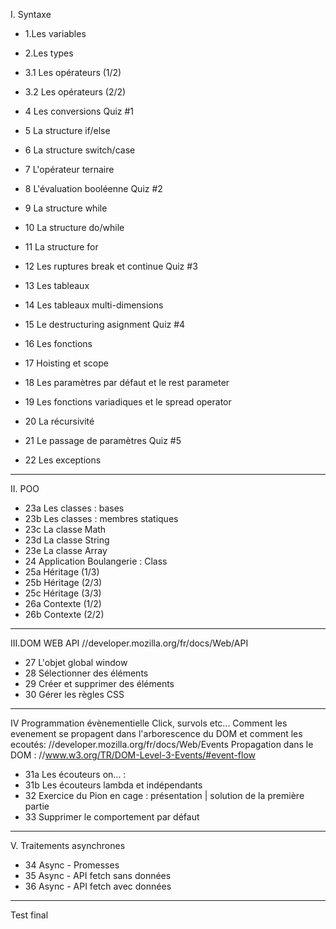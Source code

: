 I. Syntaxe

* 1.Les variables
* 2.Les types
* 3.1 Les opérateurs (1/2)
* 3.2 Les opérateurs (2/2)
* 4 Les conversions
Quiz #1

* 5 La structure if/else
* 6 La structure switch/case
* 7 L'opérateur ternaire
* 8 L'évaluation booléenne
Quiz #2

* 9 La structure while
* 10 La structure do/while
* 11 La structure for
* 12 Les ruptures break et continue
Quiz #3

* 13 Les tableaux
* 14 Les tableaux multi-dimensions
* 15 Le destructuring asignment
Quiz #4

* 16 Les fonctions
* 17 Hoisting et scope
* 18 Les paramètres par défaut et le rest parameter
* 19 Les fonctions variadiques et le spread operator
* 20 La récursivité
* 21 Le passage de paramètres
Quiz #5
* 22 Les exceptions

----------------------------------------------------------------

II. POO

* 23a Les classes : bases
* 23b Les classes : membres statiques
* 23c La classe Math
* 23d La classe String
* 23e La classe Array
* 24 Application Boulangerie : Class
* 25a Héritage (1/3)
* 25b Héritage (2/3)
* 25c Héritage (3/3)
* 26a Contexte (1/2)
* 26b Contexte (2/2)

----------------------------------------------------------------

III.DOM 
WEB API //developer.mozilla.org/fr/docs/Web/API

* 27 L'objet global window
* 28 Sélectionner des éléments
* 29 Créer et supprimer des éléments
* 30 Gérer les règles CSS

-----------------------------------------------------------------

IV Programmation évènementielle 
Click, survols etc...
Comment les evenement se propagent dans l'arborescence du DOM
et comment les ecoutés:
//developer.mozilla.org/fr/docs/Web/Events
Propagation dans le DOM : //www.w3.org/TR/DOM-Level-3-Events/#event-flow

* 31a Les écouteurs on... : 
* 31b Les écouteurs lambda et indépendants
* 32 Exercice du Pion en cage : présentation | solution de la première partie
* 33 Supprimer le comportement par défaut

-------------------------------------------------------------------

V. Traitements asynchrones

* 34 Async - Promesses
* 35 Async - API fetch sans données
* 36 Async - API fetch avec données

------------------------------------------------------------------

Test final